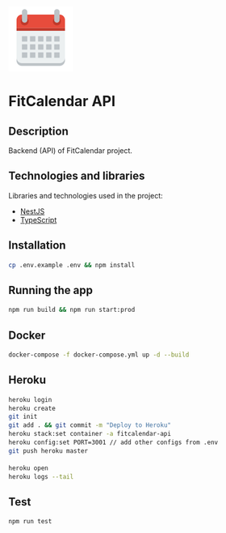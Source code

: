 ![icon](https://raw.githubusercontent.com/Andy1Blue/fit-calendar/master/views/assets/logo-calendar.png)

# FitCalendar API

## Description

Backend (API) of FitCalendar project.

## Technologies and libraries

Libraries and technologies used in the project:

- [NestJS](https://nestjs.com/)
- [TypeScript](https://www.typescriptlang.org/)

## Installation

```bash
cp .env.example .env && npm install
```

## Running the app

```bash
npm run build && npm run start:prod
```

## Docker

```bash
docker-compose -f docker-compose.yml up -d --build
```

## Heroku

```bash
heroku login
heroku create
git init
git add . && git commit -m "Deploy to Heroku"
heroku stack:set container -a fitcalendar-api
heroku config:set PORT=3001 // add other configs from .env
git push heroku master

heroku open
heroku logs --tail
```

## Test

```bash
npm run test
```
